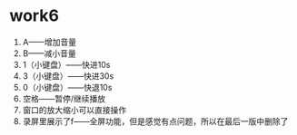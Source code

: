 # work6
1. A——增加音量
2. B——减小音量
3. 1（小键盘）——快进10s
4. 3（小键盘）——快进30s
5. 0（小键盘）——快退10s
6. 空格——暂停/继续播放
7. 窗口的放大缩小可以直接操作
8. 录屏里展示了f——全屏功能，但是感觉有点问题，所以在最后一版中删除了

